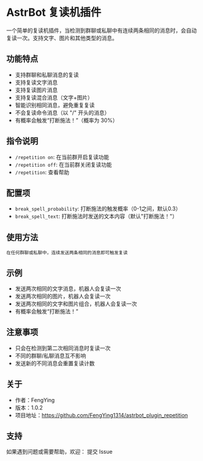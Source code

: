 # AstrBot 复读机插件

一个简单的复读机插件，当检测到群聊或私聊中有连续两条相同的消息时，会自动复读一次。支持文字、图片和其他类型的消息。

## 功能特点

- 支持群聊和私聊消息的复读
- 支持复读文字消息
- 支持复读图片消息
- 支持复读混合消息（文字+图片）
- 智能识别相同消息，避免重复复读
- 不会复读命令消息（以 "/" 开头的消息）
- 有概率会触发“打断施法！”（概率为 30%）

## 指令说明

- `/repetition on`: 在当前群开启复读功能
- `/repetition off`: 在当前群关闭复读功能
- `/repetition`: 查看帮助
## 配置项

- `break_spell_probability`: 打断施法的触发概率（0-1之间，默认0.3）
- `break_spell_text`: 打断施法时发送的文本内容（默认"打断施法！"）

## 使用方法
    
    在任何群聊或私聊中，连续发送两条相同的消息即可触发复读

## 示例

- 发送两次相同的文字消息，机器人会复读一次
- 发送两次相同的图片，机器人会复读一次
- 发送两次相同的文字和图片组合，机器人会复读一次
- 有概率会触发“打断施法！”

## 注意事项

- 只会在检测到第二次相同消息时复读一次
- 不同的群聊/私聊消息互不影响
- 发送新的不同消息会重置复读计数

## 关于

- 作者：FengYing
- 版本：1.0.2
- 项目地址：https://github.com/FengYing1314/astrbot_plugin_repetition

## 支持

如果遇到问题或需要帮助，欢迎：
    提交 Issue
